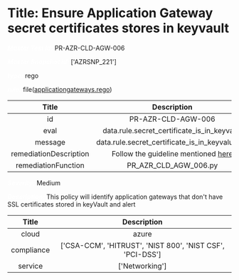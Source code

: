 



# Title: Ensure Application Gateway secret certificates stores in keyvault


***<font color="white">Master Test Id:</font>*** PR-AZR-CLD-AGW-006

***<font color="white">Master Snapshot Id:</font>*** ['AZRSNP_221']

***<font color="white">type:</font>*** rego

***<font color="white">rule:</font>*** file([applicationgateways.rego])  
  
  
  
  

|Title|Description|
| :---: | :---: |
|id|PR-AZR-CLD-AGW-006|
|eval|data.rule.secret_certificate_is_in_keyvalut|
|message|data.rule.secret_certificate_is_in_keyvalut_err|
|remediationDescription|Follow the guideline mentioned <a href='https://docs.microsoft.com/en-us/azure/application-gateway/key-vault-certs' target='_blank'>here</a>|
|remediationFunction|PR_AZR_CLD_AGW_006.py|


***<font color="white">Severity:</font>*** Medium

***<font color="white">Description:</font>*** This policy will identify application gateways that don't have SSL certificates stored in keyVault and alert  
  
  

|Title|Description|
| :---: | :---: |
|cloud|azure|
|compliance|['CSA-CCM', 'HITRUST', 'NIST 800', 'NIST CSF', 'PCI-DSS']|
|service|['Networking']|



[applicationgateways.rego]: https://github.com/prancer-io/prancer-compliance-test/tree/master/azure/cloud/applicationgateways.rego
